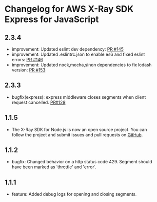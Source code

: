 # Changelog for AWS X-Ray SDK Express for JavaScript
<!--LATEST=2.5.0-->
<!--ENTRYINSERT-->
## 2.3.4
* improvement: Updated eslint dev dependency: [PR #145](https://github.com/aws/aws-xray-sdk-node/pull/145)
* improvement: Updated .eslintrc.json to enable es6 and fixed eslint errors: [PR #146](https://github.com/aws/aws-xray-sdk-node/pull/146)
* improvement: Updated nock,mocha,sinon dependencies to fix lodash version: [PR #153](https://github.com/aws/aws-xray-sdk-node/pull/153)

## 2.3.3
* bugfix(express): express middleware closes segments when client request cancelled. [PR#128](https://github.com/aws/aws-xray-sdk-node/pull/128)

## 1.1.5
* The X-Ray SDK for Node.js is now an open source project. You can follow the project and submit issues and pull requests on [GitHub](https://github.com/aws/aws-xray-sdk-node).

## 1.1.2
* bugfix: Changed behavior on a http status code 429. Segment should have been marked as 'throttle' and 'error'.

## 1.1.1
* feature: Added debug logs for opening and closing segments.
